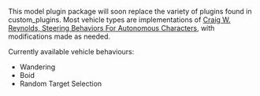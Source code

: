 This model plugin package will soon replace the variety of plugins found in custom_plugins. Most vehicle types are implementations of [Craig W. Reynolds, Steering Behaviors For Autonomous Characters](http://www.red3d.com/cwr/steer/gdc99/), with modifications made as needed.

Currently available vehicle behaviours:
- Wandering 
- Boid
- Random Target Selection
